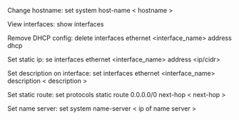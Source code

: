 Change hostname: set system host-name < hostname >

View interfaces: show interfaces

Remove DHCP config: delete interfaces ethernet <interface_name> address dhcp

Set static ip: se interfaces ethernet <interface_name> address <ip/cidr>

Set description on interface: set interfaces ethernet <interface_name> description < description >

Set static route: set protocols static route 0.0.0.0/0 next-hop < next-hop >

Set name server: set system name-server < ip of name server >